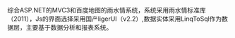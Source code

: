 
综合ASP.NET的MVC3和百度地图的雨水情系统，系统采用雨水情标准库（2011），Js的界面选择采用国产ligerUI（v2.2）,数据实体采用LinqToSql作为数据层，主要基于数据分析和报表系统。

